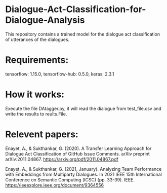 # Dialogue-Act-Classification-for-Dialogue-Analysis
This repository contains a trained model for the dialogue act classification of utterances of the dialogues. 
# Requirements:
  tensorflow: 1.15.0,
  tensorflow-hub: 0.5.0,
  keras: 2.3.1
# How it works:
Execute the file DAtagger.py, it will read the dialogue from test_file.csv and write the results to reults.File.
# Relevent papers:
  Enayet, A., & Sukthankar, G. (2020). A Transfer Learning Approach for Dialogue Act Classification of GitHub Issue Comments. arXiv preprint arXiv:2011.04867.
  https://arxiv.org/pdf/2011.04867.pdf
  
 Enayet, A., & Sukthankar, G. (2021, January). Analyzing Team Performance with Embeddings from Multiparty Dialogues. In 2021 IEEE 15th International Conference on Semantic Computing (ICSC) (pp. 33-39). IEEE.
 https://ieeexplore.ieee.org/document/9364556
